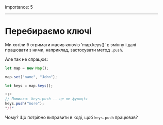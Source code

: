 importance: 5

---

# Перебираємо ключі

Ми хотіли б отримати масив ключів 'map.keys()' в змінну і далі працювати з ними, наприклад, застосувати метод `.push`.

Але так не спрацює:

```js run
let map = new Map();

map.set("name", "John");

let keys = map.keys();

*!*
// Помилка: keys.push -- це не функція
keys.push("more");
*/!*
```

Чому? Що потрібно виправити в коді, щоб `keys.push` працював?
